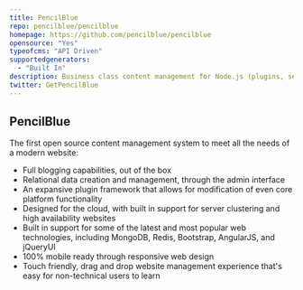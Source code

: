 ```yaml
---
title: PencilBlue
repo: pencilblue/pencilblue
homepage: https://github.com/pencilblue/pencilblue
opensource: "Yes"
typeofcms: "API Driven"
supportedgenerators:
  - "Built In"
description: Business class content management for Node.js (plugins, server cluster management, data-driven pages)
twitter: GetPencilBlue
---
```

## PencilBlue
The first open source content management system to meet all the needs of a modern website:

- Full blogging capabilities, out of the box
- Relational data creation and management, through the admin interface
- An expansive plugin framework that allows for modification of even core platform functionality
- Designed for the cloud, with built in support for server clustering and high availability websites
- Built in support for some of the latest and most popular web technologies, including MongoDB, Redis, Bootstrap, AngularJS, and jQueryUI
- 100% mobile ready through responsive web design
- Touch friendly, drag and drop website management experience that's easy for non-technical users to learn
